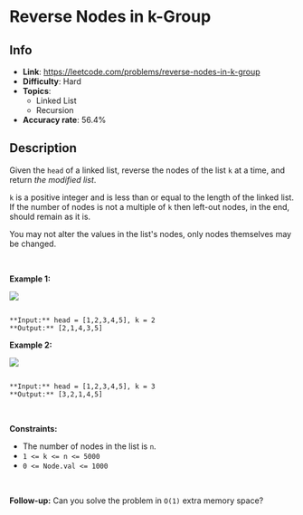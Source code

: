 # Reverse Nodes in k-Group

## Info  
- **Link**: https://leetcode.com/problems/reverse-nodes-in-k-group
- **Difficulty**: Hard  
- **Topics**:   
    - Linked List
    - Recursion
- **Accuracy rate**: 56.4%  

## Description  
    
Given the `head` of a linked list, reverse the nodes of the list `k` at a time, and return *the modified list*.


`k` is a positive integer and is less than or equal to the length of the linked list. If the number of nodes is not a multiple of `k` then left-out nodes, in the end, should remain as it is.


You may not alter the values in the list's nodes, only nodes themselves may be changed.


 


**Example 1:**


![](https://assets.leetcode.com/uploads/2020/10/03/reverse_ex1.jpg)

```

**Input:** head = [1,2,3,4,5], k = 2
**Output:** [2,1,4,3,5]

```

**Example 2:**


![](https://assets.leetcode.com/uploads/2020/10/03/reverse_ex2.jpg)

```

**Input:** head = [1,2,3,4,5], k = 3
**Output:** [3,2,1,4,5]

```

 


**Constraints:**


* The number of nodes in the list is `n`.
* `1 <= k <= n <= 5000`
* `0 <= Node.val <= 1000`


 


**Follow-up:** Can you solve the problem in `O(1)` extra memory space?


  
    